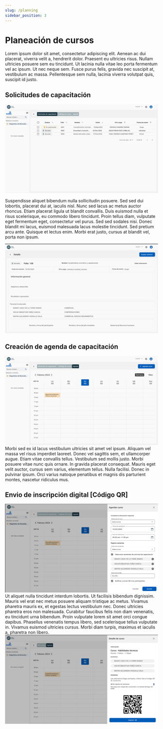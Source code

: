 ```yaml
---
slug: /planning
sidebar_position: 3
---
```


# Planeación de cursos

Lorem ipsum dolor sit amet, consectetur adipiscing elit. Aenean ac dui placerat, viverra velit a, hendrerit dolor. Praesent eu ultricies risus. Nullam ultricies posuere sem eu tincidunt. Ut lacinia nulla vitae leo porta fermentum vel ac ipsum. Ut nec neque sem. Fusce purus felis, gravida nec suscipit at, vestibulum ac massa. Pellentesque sem nulla, lacinia viverra volutpat quis, suscipit id justo.

## Solicitudes de capacitación

![Administración de cursos](../../../static/img/solicitudes.png)

Suspendisse aliquet bibendum nulla sollicitudin posuere. Sed sed dui lobortis, placerat dui at, iaculis nisl. Nunc sed lacus ac metus auctor rhoncus. Etiam placerat ligula ut blandit convallis. Duis euismod nulla et risus scelerisque, eu commodo libero tincidunt. Proin tellus diam, vulputate eget fermentum eget, consectetur vel purus. Sed sed sodales nisi. Donec blandit mi lacus, euismod malesuada lacus molestie tincidunt. Sed pretium arcu ante. Quisque et lectus enim. Morbi erat justo, cursus at blandit vel, porta non ipsum.

![Enviar QR](../../../static/img/DetalleSolicitud.png)

## Creación de agenda de capacitación

![Agenda](../../../static/img/Agenda.png)
Morbi sed ex id lacus vestibulum ultricies sit amet vel ipsum. Aliquam vel massa vel risus imperdiet laoreet. Donec vel sagittis sem, et ullamcorper augue. Etiam vitae convallis tellus. Vestibulum sed mollis justo. Morbi posuere vitae nunc quis ornare. In gravida placerat consequat. Mauris eget velit auctor, cursus sem varius, elementum tellus. Nulla facilisi. Donec in pulvinar ipsum. Orci varius natoque penatibus et magnis dis parturient montes, nascetur ridiculus mus.

## Envio de inscripción digital [Código QR]

![Enviar QR](../../../static/img/Nueva%20entrada%20agenda.png)
Ut aliquet nulla tincidunt interdum lobortis. Ut facilisis bibendum dignissim. Mauris vel erat nec metus posuere aliquam tristique ac metus. Vivamus pharetra mauris ex, et egestas lectus vestibulum nec. Donec ultricies pharetra eros non malesuada. Curabitur faucibus felis non diam venenatis, eu tincidunt urna bibendum. Proin vulputate lorem sit amet orci congue dapibus. Phasellus venenatis tempus libero, sed scelerisque tellus vulputate in. Vivamus euismod ultricies cursus. Morbi diam turpis, maximus et iaculis a, pharetra non libero.
![Qr recibido](../../../static/img/MiCodigoQRT.png)
